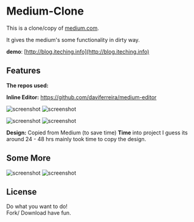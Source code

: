 # Medium-Clone

This is a clone/copy of [medium.com](https://medium.com).

It gives the medium's some functionality in dirty way.


__demo__: [http://blog.iteching.info](http://blog.iteching.info)

## Features

__The repos used:__

__Inline Editor:__ https://github.com/daviferreira/medium-editor

![screenshot](https://raw.github.com/imnpandey/medium-clone/master/demo-images/post.jpg)
![screenshot](https://raw.github.com/imnpandey/medium-clone/master/demo-images/post-edit.jpg)

![screenshot](https://raw.github.com/imnpandey/medium-clone/master/demo-images/new-post.jpg)
![screenshot](https://raw.github.com/imnpandey/medium-clone/master/demo-images/new-post-placeholder1.jpg)

__Design:__ Copied from Medium (to save time)
__Time__ into project I guess its around 24 - 48 hrs mainly took time to copy the design.


## Some More

![screenshot](https://raw.github.com/imnpandey/medium-clone/master/demo-images/profile.jpg)
![screenshot](https://raw.github.com/imnpandey/medium-clone/master/demo-images/profile-edit.jpg)

## License

Do what you want to do!<br>
Fork/ Download have fun.<br>
